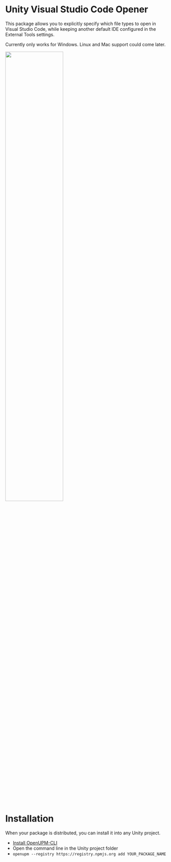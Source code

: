 # Unity Visual Studio Code Opener

This package allows you to explicitly specify which file types to open in Visual Studio Code, while keeping another default IDE configured in the External Tools settings.

Currently only works for Windows. Linux and Mac support could come later.

<img src="https://github.com/user-attachments/assets/3a1288f6-4f09-4c13-834c-601db8e134b7" width="60%"/>

# Installation 
When your package is distributed, you can install it into any Unity project.

- [Install OpenUPM-CLI](https://github.com/openupm/openupm-cli#installation)
- Open the command line in the Unity project folder
- `openupm --registry https://registry.npmjs.org add YOUR_PACKAGE_NAME`
